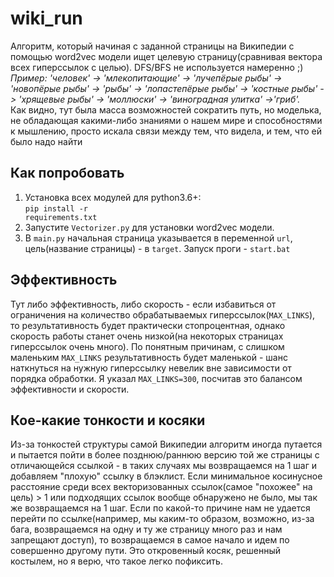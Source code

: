 # wiki_run
Алгоритм, который начиная с заданной страницы на Википедии с помощью word2vec модели ищет целевую страницу(сравнивая вектора всех гиперссылок с целью). DFS/BFS не используется намеренно ;) <br />
<i>Пример: 'человек' -> 'млекопитающие' -> 'лучепёрые рыбы' -> 'новопёрые рыбы' -> 'рыбы' -> 'лопастепёрые рыбы' -> 'костные рыбы' -> 'хрящевые рыбы' -> 'моллюски' ->  'виноградная улитка' ->'гриб'.</i> <br />
Как видно, тут была масса возможностей сократить путь, но моделька, не обладающая какими-либо знаниями о нашем мире и способностями к мышлению, просто искала связи между тем, что видела, и тем, что ей было надо найти<br />
## Как попробовать
1. Установка всех модулей для python3.6+: <br />
<code>pip install -r requirements.txt</code> <br />
2. Запустите <code>Vectorizer.py</code> для установки word2vec модели. 
3. В <code>main.py</code> начальная страница указывается в переменной <code>url</code>, цель(название страницы) - в <code>target</code>. Запуск проги - <code>start.bat</code>
## Эффективность
Тут либо эффективность, либо скорость - если избавиться от ограничения на количество обрабатываемых гиперссылок(<code>MAX_LINKS</code>), то результативность будет практически стопроцентная, однако скорость работы станет очень низкой(на некоторых страницах гиперссылок очень много). По понятным причинам, с слишком маленьким <code>MAX_LINKS</code> результативность будет маленькой - шанс наткнуться на нужную гиперссылку невелик вне зависимости от порядка обработки. Я указал <code>MAX_LINKS=300</code>, посчитав это балансом эффективности и скорости.
## Кое-какие тонкости и косяки
Из-за тонкостей структуры самой Википедии алгоритм иногда путается и пытается пойти в более позднюю/раннюю версию той же страницы с отличающейся ссылкой - в таких случаях мы возвращаемся на 1 шаг и добавляем "плохую" ссылку в блэклист. Если минимальное косинусное расстояние среди всех векторизованных ссылок(самое "похожее" на цель) > 1 или подходящих ссылок вообще обнаружено не было, мы так же возвращаемся на 1 шаг. Если по какой-то причине нам не удается перейти по ссылке(например, мы каким-то образом, возможно, из-за бага, возвращаемся на одну и ту же страницу много раз и нам запрещают доступ), то возвращаемся в самое начало и идем по совершенно другому пути. Это откровенный косяк, решенный костылем, но я верю, что такое легко пофиксить.
